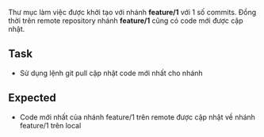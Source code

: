 Thư mục làm việc được khởi tạo với nhánh **feature/1** với 1 số commits.
Đồng thời trên remote repository nhánh **feature/1** cũng có code mới được cập nhật.

## Task
- Sử dụng lệnh git pull cập nhật code mới nhất cho nhánh

## Expected
- Code mới nhất của nhánh feature/1 trên remote được cập nhật về nhánh feature/1 trên local

